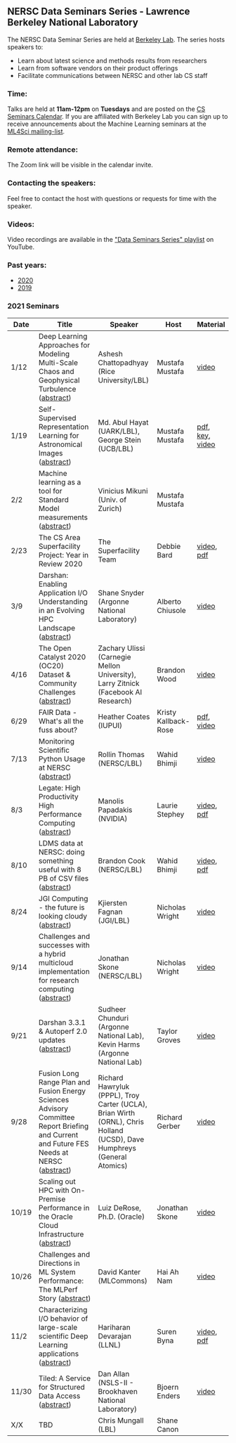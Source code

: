## NERSC Data Seminars Series - Lawrence Berkeley National Laboratory

The NERSC Data Seminar Series are held at [Berkeley Lab](https://www.lbl.gov/). The series hosts speakers to:
- Learn about latest science and methods results from researchers
- Learn from software vendors on their product offerings
- Facilitate communications between NERSC and other lab CS staff

### Time:

Talks are held at **11am-12pm** on **Tuesdays** and are posted on the [CS Seminars Calendar](https://www.nersc.gov/events/cs-seminars/).
If you are affiliated with Berkeley Lab you can sign up to receive announcements about the Machine Learning seminars at the [ML4Sci mailing-list](https://groups.google.com/a/lbl.gov/forum/#!forum/ml4sci).

### Remote attendance:

The Zoom link will be visible in the calendar invite.

### Contacting the speakers:

Feel free to contact the host with questions or requests for time with the speaker.

### Videos:

Video recordings are available in the ["Data Seminars Series" playlist](https://www.youtube.com/playlist?list=PL20S5EeApOSvkewFIuz2scAEkbnBIlzYy) on YouTube.

### Past years:

- [2020](2020.md)
- [2019](2019.md)

### 2021 Seminars

|Date |Title                |Speaker                 |Host               |Material       |
|-----|---------------------|------------------------|-------------------|---------------|
|1/12 |Deep Learning Approaches for Modeling Multi-Scale Chaos and Geophysical Turbulence ([abstract](abstracts/2021-01-12.md))|Ashesh Chattopadhyay (Rice University/LBL)|Mustafa Mustafa|[video][3]|
|1/19 |Self-Supervised Representation Learning for Astronomical Images ([abstract](abstracts/2021-01-19.md))|Md. Abul Hayat (UARK/LBL),<br>George Stein (UCB/LBL)|Mustafa Mustafa|[pdf][1], [key][2], [video][4]|
|2/2  |Machine learning as a tool for Standard Model measurements ([abstract](abstracts/2021-02-02.md))|Vinicius Mikuni (Univ. of Zurich)|Mustafa Mustafa||
|2/23 |The CS Area Superfacility Project: Year in Review 2020 |The Superfacility Team|Debbie Bard|[video][6], [pdf][5]|
|3/9  |Darshan: Enabling Application I/O Understanding in an Evolving HPC Landscape ([abstract](abstracts/2021-03-09.md))|Shane Snyder (Argonne National Laboratory)|Alberto Chiusole|[video][7]|
|4/16 |The Open Catalyst 2020 (OC20) Dataset & Community Challenges ([abstract](abstracts/2021-04-16.md))|Zachary Ulissi (Carnegie Mellon University),<br>Larry Zitnick (Facebook AI Research)|Brandon Wood|[video][8]|
|6/29 | FAIR Data - What's all the fuss about?|Heather Coates (IUPUI)| Kristy Kallback-Rose| [pdf][9], [video][10]|
|7/13 |Monitoring Scientific Python Usage at NERSC ([abstract](abstracts/2021-07-13.md))|Rollin Thomas (NERSC/LBL)|Wahid Bhimji|[video][11]|
|8/3  |Legate: High Productivity High Performance Computing ([abstract](abstracts/2021-08-03.md))|Manolis Papadakis (NVIDIA)|Laurie Stephey|[video][12], [pdf][13]|
|8/10 |LDMS data at NERSC: doing something useful with 8 PB of CSV files ([abstract](abstracts/2021-08-10.md))|Brandon Cook (NERSC/LBL)|Wahid Bhimji|[video][14], [pdf][15]|
|8/24 |JGI Computing - the future is looking cloudy ([abstract](abstracts/2021-08-24.md))|Kjiersten Fagnan (JGI/LBL)|Nicholas Wright|[video][16]|
|9/14 |Challenges and successes with a hybrid multicloud implementation for research computing ([abstract](abstracts/2021-09-14.md))|Jonathan Skone (NERSC/LBL)|Nicholas Wright|[video][17]|
|9/21 |Darshan 3.3.1 & Autoperf 2.0 updates ([abstract](abstracts/2021-09-21.md))|Sudheer Chunduri (Argonne National Lab), Kevin Harms (Argonne National Lab)|Taylor Groves|[video][18]|
|9/28 |Fusion Long Range Plan and Fusion Energy Sciences Advisory Committee Report Briefing and Current and Future FES Needs at NERSC ([abstract](abstracts/2021-09-28.md))|Richard Hawryluk (PPPL), Troy Carter (UCLA), Brian Wirth (ORNL), Chris Holland (UCSD), Dave Humphreys (General Atomics)|Richard Gerber|[video][19]|
|10/19|Scaling out HPC with On-Premise Performance in the Oracle Cloud Infrastructure ([abstract](abstracts/2021-10-19.md))|Luiz DeRose, Ph.D. (Oracle)|Jonathan Skone|[video][20]|
|10/26|Challenges and Directions in ML System Performance: The MLPerf Story ([abstract](abstracts/2021-10-26.md))|David Kanter (MLCommons)|Hai Ah Nam|[video][21]|
|11/2 |Characterizing I/O behavior of large-scale scientific Deep Learning applications ([abstract](abstracts/2021-11-02.md))|Hariharan Devarajan (LLNL)|Suren Byna|[video][22], [pdf][23]|
|11/30 |Tiled: A Service for Structured Data Access ([abstract](abstracts/2021-11-30.md))|Dan Allan (NSLS-II - Brookhaven National Laboratory)|Bjoern Enders|[video][24]|
|X/X  |TBD | Chris Mungall (LBL) | Shane Canon | |

[1]: https://drive.google.com/file/d/1oNg8YwAXeenRmyFoUNJT0I8ALol6eee8/view
[2]: https://drive.google.com/file/d/1MKU_qixEq550ww4EihVin2fuoXF1QiyN/view?usp=sharing
[3]: https://www.youtube.com/watch?v=vEjtb0FTS4k&list=PL20S5EeApOSvkewFIuz2scAEkbnBIlzYy
[4]: https://www.youtube.com/watch?v=LD4Zs8OCrOE&list=PL20S5EeApOSvkewFIuz2scAEkbnBIlzYy
[5]: https://drive.google.com/file/d/1mHsgiheOlD1XguNEISiWr8_ydX5XLwEk/view?usp=sharing
[6]: https://www.youtube.com/watch?v=-ck2GN75ycA&list=PL20S5EeApOSvkewFIuz2scAEkbnBIlzYy
[7]: https://www.youtube.com/watch?v=YSc07PTeExw&list=PL20S5EeApOSvkewFIuz2scAEkbnBIlzYy
[8]: https://www.youtube.com/watch?v=EdvmicKME7Y&list=PL20S5EeApOSvkewFIuz2scAEkbnBIlzYy
[9]: https://docs.google.com/presentation/d/1J_xRTvOwtYeXdfqxwD5-sAswdTOw6nNo/edit?usp=drive_web&ouid=111822247062274782499&rtpof=true
[10]: https://drive.google.com/file/d/18kwOhBFsGedxpee0Inb7Zh_0zOtssPG4/view?usp=sharing
[11]: https://www.youtube.com/watch?v=hdcwthKcAVg&list=PL20S5EeApOSvkewFIuz2scAEkbnBIlzYy
[12]: https://www.youtube.com/watch?v=rpfun5SPFQs&list=PL20S5EeApOSvkewFIuz2scAEkbnBIlzYy
[13]: https://drive.google.com/file/d/1Zrlsv5ITqoE-ulzvqK9ok_XtZ27c5F4C/view?usp=sharing
[14]: https://www.youtube.com/watch?v=Fcm0jQXqlp0&list=PL20S5EeApOSvkewFIuz2scAEkbnBIlzYy
[15]: https://docs.google.com/presentation/d/1IEd6tPPbMZOOboevNi_iYRwmPHPzdvC3XLQv0eLXsFQ
[16]: https://www.youtube.com/watch?v=WRb5QDPNCrA&list=PL20S5EeApOSvkewFIuz2scAEkbnBIlzYy
[17]: https://www.youtube.com/watch?v=OQcGSaLWESE&list=PL20S5EeApOSvkewFIuz2scAEkbnBIlzYy
[18]: https://www.youtube.com/watch?v=LRkOLKww7nI&list=PL20S5EeApOSvkewFIuz2scAEkbnBIlzYy
[19]: https://www.youtube.com/watch?v=qFXJCJTSeR4&list=PL20S5EeApOSvkewFIuz2scAEkbnBIlzYy
[20]: https://www.youtube.com/watch?v=ZxboaaYoYrw&list=PL20S5EeApOSvkewFIuz2scAEkbnBIlzYy
[21]: https://www.youtube.com/watch?v=l6ygTAqmDSs&list=PL20S5EeApOSvkewFIuz2scAEkbnBIlzYy
[22]: https://www.youtube.com/watch?v=h5j8KiczIiU&list=PL20S5EeApOSvkewFIuz2scAEkbnBIlzYy
[23]: https://drive.google.com/file/d/1nVG3R2lgKg11alOGljHoLY_WuPkECXBx/view?usp=sharing
[24]: https://www.youtube.com/watch?v=M5A1B0CtTg0&list=PL20S5EeApOSvkewFIuz2scAEkbnBIlzYy

